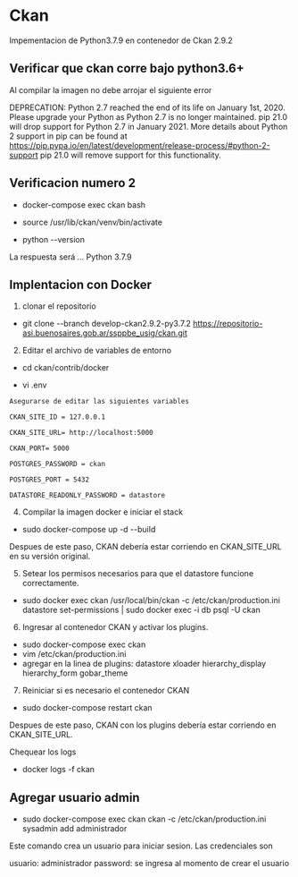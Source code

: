 # Ckan

Impementacion de Python3.7.9 en contenedor de Ckan 2.9.2

## Verificar que ckan corre bajo python3.6+

Al compilar la imagen no debe arrojar el siguiente error

DEPRECATION: Python 2.7 reached the end of its life on January 1st, 2020. Please upgrade your Python as Python 2.7 is no longer maintained. pip 21.0 will drop support for Python 2.7 in January 2021. More details about Python 2 support in pip can be found at https://pip.pypa.io/en/latest/development/release-process/#python-2-support pip 21.0 will remove support for this functionality.

## Verificacion numero 2

- docker-compose exec ckan bash

- source /usr/lib/ckan/venv/bin/activate

- python --version

La respuesta será ... Python 3.7.9


## Implentacion con Docker

1. clonar el repositorio

- git clone --branch develop-ckan2.9.2-py3.7.2 https://repositorio-asi.buenosaires.gob.ar/ssppbe_usig/ckan.git

2. Editar el archivo de variables de entorno

- cd ckan/contrib/docker

- vi .env

``` 
Asegurarse de editar las siguientes variables

CKAN_SITE_ID = 127.0.0.1

CKAN_SITE_URL= http://localhost:5000

CKAN_PORT= 5000

POSTGRES_PASSWORD = ckan

POSTGRES_PORT = 5432

DATASTORE_READONLY_PASSWORD = datastore

```

4. Compilar la imagen docker e iniciar el stack

- sudo docker-compose up -d --build

Despues de este paso, CKAN debería estar corriendo en CKAN_SITE_URL en su versión original.

5. Setear los permisos necesarios para que el datastore funcione correctamente.

- sudo docker exec ckan /usr/local/bin/ckan -c /etc/ckan/production.ini datastore set-permissions | sudo docker exec -i db psql -U ckan

6. Ingresar al contenedor CKAN y activar los plugins.

- sudo docker-compose exec ckan 
- vim /etc/ckan/production.ini
- agregar en la linea de plugins:
    datastore xloader hierarchy_display hierarchy_form gobar_theme

7. Reiniciar si es necesario el contenedor CKAN 

- sudo docker-compose restart ckan

Despues de este paso, CKAN con los plugins debería estar corriendo en CKAN_SITE_URL.

Chequear los logs
- docker logs -f ckan

## Agregar usuario admin

- sudo docker-compose exec ckan ckan -c /etc/ckan/production.ini sysadmin add administrador


Este comando crea un usuario para iniciar sesion. Las credenciales son

usuario: administrador
password: se ingresa al momento de crear el usuario